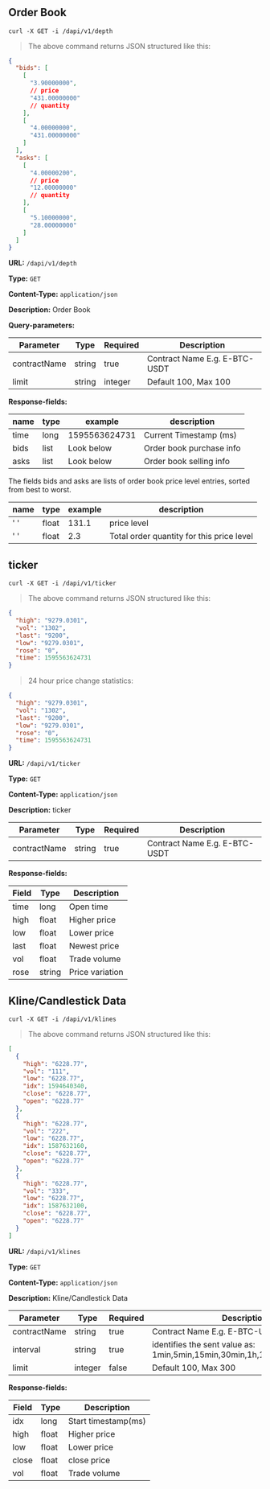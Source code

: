 
# 

## Order Book

```demo
curl -X GET -i /dapi/v1/depth
```

> The above command returns JSON structured like this:

```json
{
  "bids": [
    [
      "3.90000000",
      // price
      "431.00000000"
      // quantity
    ],
    [
      "4.00000000",
      "431.00000000"
    ]
  ],
  "asks": [
    [
      "4.00000200",
      // price
      "12.00000000"
      // quantity
    ],
    [
      "5.10000000",
      "28.00000000"
    ]
  ]
}
```

**URL:** `/dapi/v1/depth`

**Type:** `GET`

**Content-Type:** `application/json`

**Description:** Order Book

**Query-parameters:**

| Parameter | Type | Required | Description |
|-----------|------|----------|-------------|
|contractName|string|true|Contract Name E.g. E-BTC-USDT |-|
|limit|string|integer|Default 100, Max 100   |-|

**Response-fields:**

| name                    | type              | example                  | description                          |
| ----------------------- | ----------------- | ------------------------ | ------------------------------------ |
| time                    | long              | 1595563624731            | Current Timestamp  (ms)              |
| bids                    | list              | Look below               | Order book purchase info             |
| asks                    | list              | Look below               | Order book selling info              |

The fields bids and asks are lists of order book price level entries, sorted from best to worst.

| name                    | type              | example                  | description                          |
| ----------------------- | ----------------- | ------------------------ | ------------------------------------ |
| ' '                     | float             | 131.1                    | price level                          |
| ' '                     | float             | 2.3                      | Total order quantity for this price level |

## ticker

```demo
curl -X GET -i /dapi/v1/ticker
```

> The above command returns JSON structured like this:

```json
{
  "high": "9279.0301",
  "vol": "1302",
  "last": "9200",
  "low": "9279.0301",
  "rose": "0",
  "time": 1595563624731
}
```

> 24 hour price change statistics:

```json
{
  "high": "9279.0301",
  "vol": "1302",
  "last": "9200",
  "low": "9279.0301",
  "rose": "0",
  "time": 1595563624731
}
```

**URL:** `/dapi/v1/ticker`

**Type:** `GET`

**Content-Type:** `application/json`

**Description:** ticker

| Parameter | Type | Required | Description |
|-----------|------|----------|-------------|
|contractName|string|true|Contract Name E.g. E-BTC-USDT |-|

**Response-fields:**

| Field                    | Type              | Description                          |
| ----------------------- | ----------------- | ------------------------------------ |
| time                    | long              | Open time                            |
| high                    | float             | Higher price                         |
| low                     | float             | Lower price                          |
| last                    | float             | Newest price                         | 
| vol                     | float             | Trade volume                         |
| rose                    | string            | Price variation                      |

## Kline/Candlestick Data

```demo
curl -X GET -i /dapi/v1/klines
```

> The above command returns JSON structured like this:

```json
[
  {
    "high": "6228.77",
    "vol": "111",
    "low": "6228.77",
    "idx": 1594640340,
    "close": "6228.77",
    "open": "6228.77"
  },
  {
    "high": "6228.77",
    "vol": "222",
    "low": "6228.77",
    "idx": 1587632160,
    "close": "6228.77",
    "open": "6228.77"
  },
  {
    "high": "6228.77",
    "vol": "333",
    "low": "6228.77",
    "idx": 1587632100,
    "close": "6228.77",
    "open": "6228.77"
  }
]
```

**URL:** `/dapi/v1/klines`

**Type:** `GET`

**Content-Type:** `application/json`

**Description:** Kline/Candlestick Data

| Parameter | Type | Required | Description |
|-----------|------|----------|-------------|
|contractName|string| true     |Contract Name E.g. E-BTC-USD |-|
| interval              | string        | true     | identifies the sent value as: 1min,5min,15min,30min,1h,1day,1week,1month |
| limit                 | integer       | false    | Default 100, Max 300                   |

**Response-fields:**

| Field                    | Type              | Description                          |
| ----------------------- | ----------------- | ------------------------------------ |
| idx                     | long              | Start timestamp(ms)                  |
| high                    | float             | Higher price                         |
| low                     | float             | Lower price                          |
| close                   | float             | close price                         | 
| vol                     | float             | Trade volume                         |



